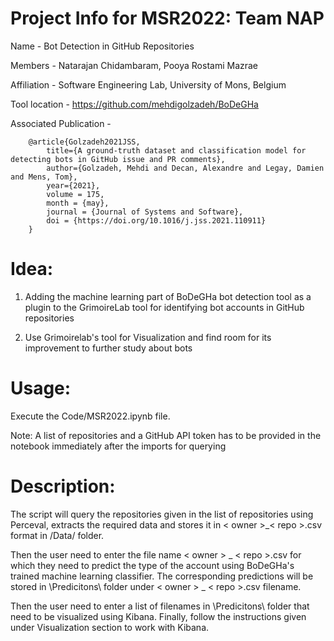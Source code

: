 # Project Info for MSR2022: Team NAP
Name - Bot Detection in GitHub Repositories

Members - Natarajan Chidambaram, Pooya Rostami Mazrae

Affiliation - Software Engineering Lab, University of Mons, Belgium

Tool location - https://github.com/mehdigolzadeh/BoDeGHa

Associated Publication - 

        @article{Golzadeh2021JSS,
            title={A ground-truth dataset and classification model for detecting bots in GitHub issue and PR comments}, 
            author={Golzadeh, Mehdi and Decan, Alexandre and Legay, Damien and Mens, Tom},
            year={2021},
            volume = 175,
            month = {may},
            journal = {Journal of Systems and Software},
            doi = {https://doi.org/10.1016/j.jss.2021.110911}
        }


# Idea:
1. Adding the machine learning part of BoDeGHa bot detection tool as a plugin to the GrimoireLab tool for identifying bot accounts in GitHub repositories

2. Use Grimoirelab's tool for Visualization and find room for its improvement to further study about bots

# Usage:
Execute the Code/MSR2022.ipynb file.

Note: A list of repositories and a GitHub API token has to be provided in the notebook immediately after the imports for querying

# Description:
The script will query the repositories given in the list of repositories using Perceval, extracts the required data and stores it in < owner >_< repo >.csv format in /Data/ folder. 
        
Then the user need to enter the file name < owner > _ < repo >.csv for which they need to predict the type of the account using BoDeGHa's trained machine learning classifier. The corresponding predictions will be stored in \Predicitons\ folder under < owner > _ < repo >.csv filename.

Then the user need to enter a list of filenames in \Predicitons\ folder that need to be visualized using Kibana. Finally, follow the instructions given under Visualization section to work with Kibana.  

